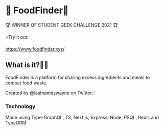 # 🍎 FoodFinder🍎

🏆 WINNER OF STUDENT GEEK CHALLENGE 2021 🏆

⚡️Try it out:

https://www.foodfinder.xyz/

## What is it?🤔🔗

FoodFinder is a platform for sharing excess ingredients and meals to combat food waste.

Created by <a href="https://www.twitter.com/lastnameswayne">@lastnameswayne</a> on Twitter✅

### Technology

Made using Type-GraphQL, TS, Next.js, Express, Node, PSQL, Redis and TypeORM.
